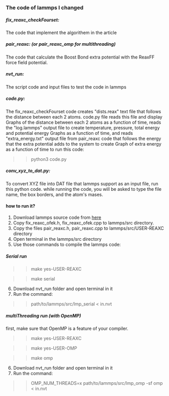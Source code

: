 ### The code of lammps I changed

##### fix_reaxc_checkFourset:
The code that implement the algorithem in the article

##### pair_reaxc: (or pair_reaxc_omp for multithreading)
The code that calculate the Boost Bond extra potential with the ReaxFF force field potential.

##### nvt_run:
The script code and input files to test the code in lammps


##### code.py:
The fix_reaxc_checkFourset code creates "dists.reax" text file that follows the distance between each 2 atoms.
code.py file reads this file and display Graphs of the distance between each 2 atoms as a function of time, reads the "log.lammps" output file to create temperature, pressure, total energy and potential energy Graphs as a function of time, and reads "extra_energy.txt" output file from pair_reaxc code that follows the energy that the extra potential adds to the system to create Graph of extra energy as a function of time
to run this code:
>> python3 code.py

##### conv_xyz_to_dat.py:
To convert XYZ file into DAT file that lammps support as an input file, run this python code.
while running the code, you will be asked to type the file name, the box borders, and the atom's mases.

#### how to run it?
1. Download lammps source code from [here](https://github.com/lammps/lammps.git)
2. Copy fix_reaxc_ofek.h, fix_reaxc_ofek.cpp to lammps/src directory.
3. Copy the files pair_reaxc.h, pair_reaxc.cpp to lammps/src/USER-REAXC directory
3. Open terminal in the lammps/src directory
5. Use those commands to compile the lammps code:
##### Serial run
  >> make yes-USER-REAXC
  
  >> make serial
  
6. Download nvt_run folder and open terminal in it
7. Run the command:
  >> path/to/lammps/src/lmp_serial < in.nvt
 
 ##### multiThreading run (with OpenMP)
 first, make sure that OpenMP is a feature of your compiler.
  >> make yes-USER-REAXC
  
  >> make yes-USER-OMP
  
  >> make omp
  
6. Download nvt_run folder and open terminal in it
7. Run the command:
  >> OMP_NUM_THREADS=x path/to/lammps/src/lmp_omp -sf omp < in.nvt





